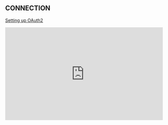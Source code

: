 ## CONNECTION

[Setting up OAuth2](https://developers.aitable.ai/api/quick-start/#:~:text=API%20Token%20is%20the%20user,request%20to%20facilitate%20server%20authentication.)

<div style="position:relative;height:0;width:100%;overflow:hidden;z-index:99999;box-sizing:border-box;padding-bottom:calc(52.69531250% + 32px)"><iframe src="https://www.guidejar.com/embed/51781518-3dd5-4d75-9a37-0cc85a58a66f?type=1&controls=on" width="100%" height="100%" style="height:100%;position:absolute;inset:0" allowfullscreen frameborder="0"></iframe></div>

